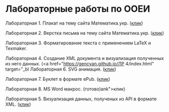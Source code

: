 # <a href="https://sladkoy.github.io/#work" style="text-decoration: none;" target="_blank">Лабораторные работы по ООЕИ</a>

Лабораторная 1. Плакат на тему сайта Математика.укр. (<a href="http://dungidenes.github.io/Лр 1/Фотошоп.html" target="_blank">клик</a>)

Лабораторная 2. Верстка письма на тему сайта Математика.укр. (<a href="https://gencyan.github.io/ЛР%202/index.html" target="_blank">клик</a>)

Лабораторная 3. Форматирование текста с применением LaTeX и Texmaker.

Лабораторная 4. Создание XML документа и визуализация полученных из него данных. (<a href="https://gencyan.github.io/ЛР 4/index.html" target="_bl
Лабораторная 6. SVG анимация. (<a href="http://gencyan.github.io/Лр 6/SVG.html" target="_blank">клик</a>)

Лабораторная 7. Буклет в формате ePub. (<a href="http://gencyan.github.io/Лр 7/Положення.epub" target="_blank">клик</a>)

Лабораторная 8. MS Word макрос. (готово)ank">клик</a>)

Лабораторная 5. Визуализация данных, полученых из API в формате XML. (<a href="http://gencyan.github.io/Лр 5/index.html" target="_blank">клик</a>)
